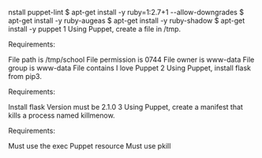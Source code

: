 nstall puppet-lint
$ apt-get install -y ruby=1:2.7+1 --allow-downgrades
$ apt-get install -y ruby-augeas
$ apt-get install -y ruby-shadow
$ apt-get install -y puppet
1
Using Puppet, create a file in /tmp.

Requirements:

File path is /tmp/school
File permission is 0744
File owner is www-data
File group is www-data
File contains I love Puppet
2
Using Puppet, install flask from pip3.

Requirements:

Install flask
Version must be 2.1.0
3
Using Puppet, create a manifest that kills a process named killmenow.

Requirements:

Must use the exec Puppet resource
Must use pkill

